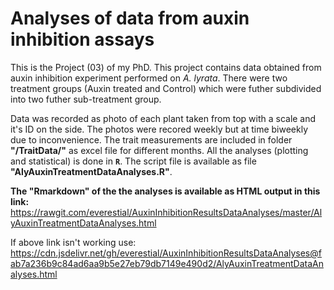 # Analyses of data from auxin inhibition assays

This is the Project (03) of my PhD. This project contains data obtained from auxin inhibition experiment performed on *A. lyrata*. There were two treatment groups (Auxin treated and Control) which were futher subdivided into two futher sub-treatment group.

Data was recorded as photo of each plant taken from top with a scale and it's ID on the side. The photos were recored weekly but at time biweekly due to inconvenience. The trait measurements are included in folder **"/TraitData/"** as excel file for different months. All the analyses (plotting and statistical) is done in **`R`**. The script file is available as file **"AlyAuxinTreatmentDataAnalyses.R"**. 

**The "Rmarkdown" of the the analyses is available as HTML output in this link:** https://rawgit.com/everestial/AuxinInhibitionResultsDataAnalyses/master/AlyAuxinTreatmentDataAnalyses.html 

If above link isn't working use: https://cdn.jsdelivr.net/gh/everestial/AuxinInhibitionResultsDataAnalyses@fab7a236b9c84ad6aa9b5e27eb79db7149e490d2/AlyAuxinTreatmentDataAnalyses.html 




